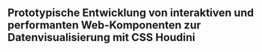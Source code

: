 ## Prototypische Entwicklung von interaktiven und performanten Web-Komponenten zur Datenvisualisierung mit CSS Houdini
